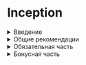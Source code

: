 # Inception
<details>
<summary>Введение</summary>
Этот проект направлен на расширение ваших знаний в области системного администрирования с помощью Docker. 
Вы будете виртуализировать несколько образов Docker, создав их на своей новой личной виртуальной машине.
</details>
<details>
<summary>Общие рекомендации</summary>

• Этот проект необходимо выполнять на виртуальной машине.

• Все файлы, необходимые для настройки вашего проекта, должны быть помещены в папку srcs.

• Также требуется Makefile, который должен находиться в корне вашего каталога. Он должен настроить все ваше приложение (т. е. он должен создать образы Docker с помощью docker-compose.yml).

• Этот предмет требует применения на практике понятий, которые, в зависимости от вашего образования, вы, возможно, еще не усвоили. Поэтому мы советуем вам без колебаний прочитать много документации, связанной с использованием Docker, а также все, что вы найдете полезным для выполнения этого задания.

</details>
<details>
<summary>Обязательная часть</summary>

Этот проект заключается в том, чтобы вы настроили небольшую инфраструктуру, состоящую из различных сервисов по определенным правилам. 
Весь проект должен быть выполнен в виртуальной машине. Вы должны использовать docker compose.
Каждый образ Docker должен иметь то же имя, что и соответствующая служба.
Каждая служба должна работать в выделенном контейнере.

По соображениям производительности контейнеры должны быть собраны либо из предпоследней стабильной версии Alpine Linux, либо из Debian Buster. Выбор за вами.

Вы также должны написать свои собственные Dockerfiles, по одному на каждую службу. Файлы Dockerfile должны вызываться в вашем файле docker-compose.yml вашим Makefile.
Это означает, что вы должны сами создавать образы Docker для своего проекта. Поэтому запрещается извлекать готовые образы Docker, а также использовать такие сервисы, как DockerHub (Alpine/Debian исключены из этого правила).

Затем необходимо настроить:
* Контейнер Docker, содержащий NGINX только с TLSv1.2 или TLSv1.3.
* Контейнер Docker, содержащий WordPress + php-fpm (он должен быть установлен и настроен) только без nginx.
* Контейнер Docker, содержащий только MariaDB без nginx.
* Том, содержащий вашу базу данных WordPress.
* Второй том, содержащий файлы вашего веб-сайта WordPress.
* Docker-сеть, которая устанавливает соединение между вашими контейнерами.

Ваши контейнеры должны быть перезапущены в случае сбоя.
Контейнер Docker — это не виртуальная машина. Таким образом, не рекомендуется использовать какой-либо хакерский патч, основанный на 'tail -f' и т.д.
при попытке запустить. Прочтите о том, как работают демоны и хорошая идея использовать их или нет.

Конечно, использование network:host или --link или links: запрещено.
Строка network должна присутствовать в вашем файле docker-compose.yml.
Ваши контейнеры не должны запускаться командой, выполняющей бесконечный петля. 
Таким образом, это также относится к любой команде, используемой в качестве точки входа, или используется в сценариях точки входа. 
Ниже приведены несколько запрещенных хакерских патчи:  tail -f, bash, sleep infinity, while true..
Прочтите о PID 1 и лучших методах написания файлов Dockerfile.

* В вашей базе данных WordPress должно быть два пользователя, один из которых является администратором. Имя пользователя администратора не может содержать «admin/Admin» или «admin/Administrator» (например, «admin», «admin», «Administrator», «admin-123» и т. д.).
Ваши тома будут доступны в папке /home/login/data хост-машина с помощью Docker. Конечно, придется заменить логин с твоим.
Чтобы упростить задачу, вы должны настроить свое доменное имя так, чтобы оно указывало на ваш локальный IP-адрес.
Это доменное имя должно быть login.42.fr. Опять же, вы должны использовать свой собственный логин.
Например, если ваш логин wil, wil.42.fr перенаправит вас на IP-адрес, указывающий на веб-сайт wil.
Последний тег запрещен.

В ваших файлах Dockerfile не должно быть пароля.

Обязательно использовать переменные окружения.

Кроме того, настоятельно рекомендуется использовать файл .env для хранения переменного окружения. Файл .env должен находиться в корне каталога srcs.
Ваш контейнер NGINX должен быть единственной точкой входа в вашу инфраструктуру только через порт 443, используя TLSv1.2 или TLSv1.3. протокол.

Вот примерная диаграмма ожидаемого результата

![image](https://user-images.githubusercontent.com/94602550/198024511-20fa2804-4fbd-426f-859b-70d452b295d2.png)


Ниже приведен пример ожидаемой структуры каталогов:

![image](https://user-images.githubusercontent.com/94602550/198024610-9d8dcff0-f84f-4b8b-b18e-7f46db931304.png)

</details>
<details>
<summary>Бонусная часть</summary>
Для этого проекта бонусная часть должна быть простой.
Dockerfile должен быть написан для каждой дополнительной службы. 
Таким образом, каждый из них будет работать внутри своего контейнера и при необходимости будет иметь свой выделенный том.
Список бонусов:

* Настройте кеш Redis для своего веб-сайта WordPress, чтобы правильно управлять кешем.

* Настройте контейнер FTP-сервера, указывающий на объем вашего веб-сайта WordPress.

* Создайте простой статический веб-сайт на выбранном вами языке, кроме PHP (да, PHP исключен!). Например, сайт-витрина или сайт для представления вашего резюме.

* Настроить администратора.

* Настройте услугу по вашему выбору, которую вы считаете полезной. Во время защиты вам придется обосновать свой выбор.


Чтобы завершить бонусную часть, у вас есть возможность установить дополнительные Сервисы. 
В этом случае вы можете открыть больше портов в соответствии с вашими потребностями.
Бонусная часть будет оцениваться только в том случае, если обязательная часть ИДЕАЛЬНО. 
Perfect означает, что обязательная часть была полностью выполнена
и работает без сбоев. Если вы не прошли ВСЕ обязательные требования, ваша бонусная часть вообще не будет оцениваться.
</details>


